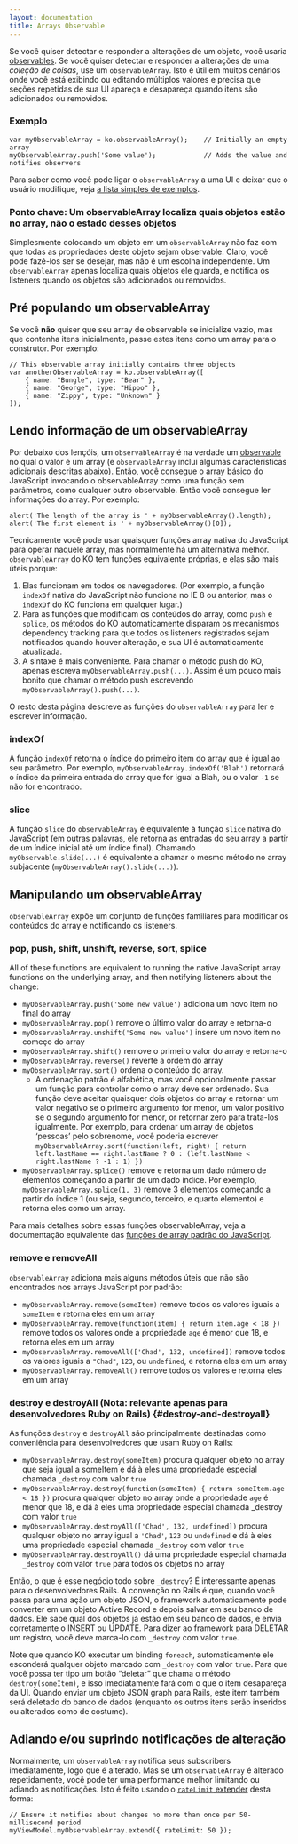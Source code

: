 ```yaml
---
layout: documentation
title: Arrays Observable
---
```


Se você quiser detectar e responder a alterações de um objeto, você usaria [observables](observables.html). Se você quiser detectar e responder a alterações de uma *coleção de coisas*, use um `observableArray`. Isto é útil em muitos cenários onde você está exibindo ou editando múltiplos valores e precisa que seções repetidas de sua UI apareça e desapareça quando itens são adicionados ou removidos.

### Exemplo

    var myObservableArray = ko.observableArray();    // Initially an empty array
    myObservableArray.push('Some value');            // Adds the value and notifies observers

Para saber como você pode ligar o `observableArray` a uma UI e deixar que o usuário modifique, veja [a lista simples de exemplos](http://knockoutjs.com/examples/simpleList.html).

### Ponto chave: Um observableArray localiza quais objetos estão no array, não o estado desses objetos

Simplesmente colocando um objeto em um `observableArray` não faz com que todas as propriedades deste objeto sejam observable. Claro, você pode fazê-los ser se desejar, mas não é um escolha independente. Um `observableArray` apenas localiza quais objetos ele guarda, e notifica os listeners quando os objetos são adicionados ou removidos.

## Pré populando um observableArray

Se você **não** quiser que seu array de observable se inicialize vazio, mas que contenha itens inicialmente, passe estes itens como um array para o construtor. Por exemplo:

    // This observable array initially contains three objects
    var anotherObservableArray = ko.observableArray([
        { name: "Bungle", type: "Bear" },
        { name: "George", type: "Hippo" },
        { name: "Zippy", type: "Unknown" }
    ]);

## Lendo informação de um observableArray

Por debaixo dos lençóis, um `observableArray` é na verdade um [observable](observables.html) no qual o valor é um array (e `observableArray` inclui algumas características adicionais descritas abaixo). Então, você consegue o array básico do JavaScript invocando o observableArray como uma função sem parâmetros, como qualquer outro observable. Então você consegue ler informações do array. Por exemplo:

    alert('The length of the array is ' + myObservableArray().length);
    alert('The first element is ' + myObservableArray()[0]);

Tecnicamente você pode usar quaisquer funções array nativa do JavaScript para operar naquele array, mas normalmente há um alternativa melhor. `observableArray` do KO tem funções equivalente próprias, e elas são mais úteis porque:

 1. Elas funcionam em todos os navegadores. (Por exemplo, a função `indexOf` nativa do JavaScript não funciona no IE 8 ou anterior, mas o `indexOf` do KO funciona em qualquer lugar.)
 1. Para as funções que modificam os conteúdos do array, como `push` e `splice`, os métodos do KO automaticamente disparam os mecanismos dependency tracking para que todos os listeners registrados sejam notificados quando houver alteração, e sua UI é automaticamente atualizada.
 1. A sintaxe é mais conveniente. Para chamar o método push do KO, apenas escreva `myObservableArray.push(...)`. Assim é um pouco mais bonito que chamar o método push escrevendo `myObservableArray().push(...)`.

O resto desta página descreve as funções do `observableArray` para ler e escrever informação.

### indexOf

A função `indexOf` retorna o índice do primeiro item do array que é igual ao seu parâmetro. Por exemplo, `myObservableArray.indexOf('Blah')` retornará o índice da primeira entrada do array que for igual a Blah, ou o valor `-1` se não for encontrado.

### slice

A função `slice` do `observableArray` é equivalente à função `slice` nativa do JavaScript (em outras palavras, ele retorna as entradas do seu array a partir de um índice inicial até um índice final). Chamando `myObservable.slide(...)` é equivalente a chamar o mesmo método no array subjacente (`myObservableArray().slide(...)`).

## Manipulando um observableArray

`observableArray` expõe um conjunto de funções familiares para modificar os conteúdos do array e notificando os listeners.

### pop, push, shift, unshift, reverse, sort, splice

All of these functions are equivalent to running the native JavaScript array functions on the underlying array, and then notifying listeners about the change:

 * `myObservableArray.push('Some new value')` adiciona um novo item no final do array
 * `myObservableArray.pop()` remove o último valor do array e retorna-o
 * `myObservableArray.unshift('Some new value')` insere um novo item no começo do array
 * `myObservableArray.shift()` remove o primeiro valor do array e retorna-o
 * `myObservableArray.reverse()` reverte a ordem do array
 * `myObservableArray.sort()` ordena o conteúdo do array.
   * A ordenação patrão é alfabética, mas você opcionalmente passar um função para controlar como o array deve ser ordenado. Sua função deve aceitar quaisquer dois objetos do array e retornar um valor negativo se o primeiro argumento for menor, um valor positivo se o segundo argumento for menor, or retornar zero para trata-los igualmente. Por exemplo, para ordenar um array de objetos ‘pessoas’ pelo sobrenome, você poderia escrever `myObservableArray.sort(function(left, right) { return left.lastName == right.lastName ? 0 : (left.lastName < right.lastName ? -1 : 1) })`
 * `myObservableArray.splice()` remove e retorna um dado número de elementos começando a partir de um dado índice. Por exemplo, `myObservableArray.splice(1, 3)` remove 3 elementos começando a partir do índice 1 (ou seja, segundo, terceiro, e quarto elemento) e retorna eles como um array.

Para mais detalhes sobre essas funções observableArray, veja a documentação equivalente das [funções de array padrão do JavaScript](https://developer.mozilla.org/en/JavaScript/Reference/Global_Objects/Array#Methods_2).

### remove e removeAll

`observableArray` adiciona mais alguns métodos úteis que não são encontrados nos arrays JavaScript por padrão:

 * `myObservableArray.remove(someItem)` remove todos os valores iguais a `someItem` e retorna eles em um array
 * `myObservableArray.remove(function(item) { return item.age < 18 })` remove todos os valores onde a propriedade `age` é menor que 18, e retorna eles em um array
 * `myObservableArray.removeAll(['Chad', 132, undefined])` remove todos os valores iguais a `"Chad"`, `123`, ou `undefined`, e retorna eles em um array
 * `myObservableArray.removeAll()` remove todos os valores e retorna eles em um array

### destroy e destroyAll (Nota: relevante apenas para desenvolvedores Ruby on Rails) {#destroy-and-destroyall}

As funções `destroy` e `destroyAll` são principalmente destinadas como conveniência para desenvolvedores que usam Ruby on Rails:

 * `myObservableArray.destroy(someItem)` procura qualquer objeto no array que seja igual a someItem e dá à eles uma propriedade especial chamada `_destroy` com valor `true`
 * `myObservableArray.destroy(function(someItem) { return someItem.age < 18 })` procura qualquer objeto no array onde a propriedade `age` é menor que 18, e dá à eles uma propriedade especial chamada _destroy com valor `true`
 * `myObservableArray.destroyAll(['Chad', 132, undefined])` procura qualquer objeto no array igual a `'Chad'`, `123` ou `undefined` e dá à eles uma propriedade especial chamada `_destroy` com valor `true`
 * `myObservableArray.destroyAll()` dá uma propriedade especial chamada `_destroy` com valor `true` para todos os objetos no array

Então, o que é esse negócio todo sobre `_destroy`? É interessante apenas para o desenvolvedores Rails. A convenção no Rails é que, quando você passa para uma ação um objeto JSON, o framework automaticamente pode converter em um objeto Active Record e depois salvar em seu banco de dados. Ele sabe qual dos objetos já estão em seu banco de dados, e envia corretamente o INSERT ou UPDATE. Para dizer ao framework para DELETAR um registro, você deve marca-lo com `_destroy` com valor `true`.

Note que quando KO executar um binding `foreach`, automaticamente ele esconderá qualquer objeto marcado com `_destroy` com valor `true`. Para que você possa ter tipo um botão “deletar” que chama o método `destroy(someItem)`, e isso imediatamente fará com o que o item desapareça da UI. Quando enviar um objeto JSON graph para Rails, este item também será deletado do banco de dados (enquanto os outros itens serão inseridos ou alterados como de costume).

## Adiando e/ou suprindo notificações de alteração

Normalmente, um `observableArray` notifica seus subscribers imediatamente, logo que é alterado. Mas se um `observableArray` é alterado repetidamente, você pode ter uma performance melhor limitando ou adiando as notificações. Isto é feito usando o [`rateLimit` extender](rateLimit-observable.html) desta forma:

    // Ensure it notifies about changes no more than once per 50-millisecond period
    myViewModel.myObservableArray.extend({ rateLimit: 50 });
